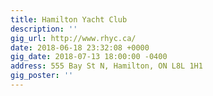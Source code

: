 ```yaml
---
title: Hamilton Yacht Club
description: ''
gig_url: http://www.rhyc.ca/
date: 2018-06-18 23:32:08 +0000
gig_date: 2018-07-13 18:00:00 -0400
address: 555 Bay St N, Hamilton, ON L8L 1H1
gig_poster: ''
---
```

